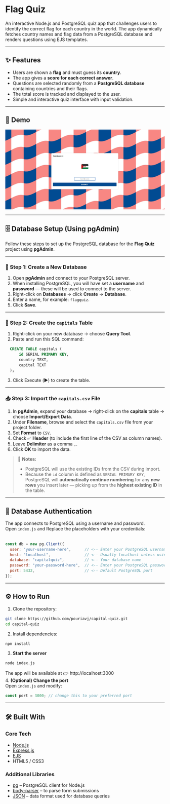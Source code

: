 # Flag Quiz

An interactive Node.js and PostgreSQL quiz app that challenges users to identify the correct flag for each country in the world.
The app dynamically fetches country names and flag data from a PostgreSQL database and renders questions using EJS templates.

---


## ✨ Features

- Users are shown a **flag** and must guess its **country**.  
- The app gives a **score for each correct answer**.  
- Questions are selected randomly from a **PostgreSQL database** containing countries and their flags.  
- The total score is tracked and displayed to the user.  
- Simple and interactive quiz interface with input validation.


---
## 📸 Demo

![Capital Quiz Demo](./flagQuiz.jpg)  


---

## 🗄️ Database Setup (Using pgAdmin)

Follow these steps to set up the PostgreSQL database for the **Flag Quiz** project using **pgAdmin**.

---

### 🧩 Step 1: Create a New Database
1. Open **pgAdmin** and connect to your PostgreSQL server.  
2. When installing PostgreSQL, you will have set a **username** and **password** — these will be used to connect to the server.  
3. Right-click on **Databases** → click **Create** → **Database**.  
4. Enter a name, for example: `flagquiz`.  
5. Click **Save**.


---

### 🧱 Step 2: Create the `capitals` Table
1. Right-click on your new database → choose **Query Tool**.  
2. Paste and run this SQL command:
 ```sql
   CREATE TABLE capitals (
       id SERIAL PRIMARY KEY,
       country TEXT,
       capital TEXT
   );
 ```
3. Click Execute (▶️) to create the table.
---
### 📥 Step 3: Import the `capitals.csv` File

1. In **pgAdmin**, expand your database → right-click on the **capitals** table → choose **Import/Export Data**.  
2. Under **Filename**, browse and select the `capitals.csv` file from your project folder.  
3. Set **Format** to `CSV`.  
4. Check ✅ **Header** (to include the first line of the CSV as column names).  
5. Leave **Delimiter** as a comma `,`.  
6. Click **OK** to import the data.


> 📒 **Notes:**
> - PostgreSQL will use the existing IDs from the CSV during import.  
> - Because the `id` column is defined as `SERIAL PRIMARY KEY`, PostgreSQL will **automatically continue numbering** for any **new rows** you insert later — picking up from the **highest existing ID** in the table.

---
## 🔑 Database Authentication

The app connects to PostgreSQL using a username and password.  
Open `index.js` and Replace the placeholders with your credentials:

```js

const db = new pg.Client({
  user: "your-username-here",      // <-- Enter your PostgreSQL username here
  host: "localhost",               // <-- Usually localhost unless using a remote DB
  database: "capitalquiz",         // <-- Your database name
  password: "your-password-here",  // <-- Enter your PostgreSQL password here
  port: 5432,                      // <-- Default PostgreSQL port
});


```
---

## ⚙️ How to Run

1. Clone the repository:
```bash
git clone https://github.com/pouriavj/capital-quiz.git
cd capital-quiz
```
2. Install dependencies:
```bash
npm install
```
3. **Start the server**
```bash
node index.js
```
The app will be available at 👉 http://localhost:3000<br/>
4. **(Optional) Change the port**<br/>
Open `index.js` and modify:
```javascript
const port = 3000; // change this to your preferred port
```
---
## 🛠️ Built With

### Core Tech
- [Node.js](https://nodejs.org/)  
- [Express.js](https://expressjs.com/)  
- [EJS](https://ejs.co/)  
- HTML5 / CSS3  

### Additional Libraries
- [pg](https://www.npmjs.com/package/pg) – PostgreSQL client for Node.js  
- [body-parser](https://www.npmjs.com/package/body-parser) – to parse form submissions  
- [JSON](https://www.json.org/json-en.html) – data format used for database queries  




